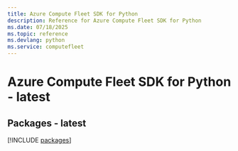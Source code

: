 ```yaml
---
title: Azure Compute Fleet SDK for Python
description: Reference for Azure Compute Fleet SDK for Python
ms.date: 07/18/2025
ms.topic: reference
ms.devlang: python
ms.service: computefleet
---
```

# Azure Compute Fleet SDK for Python - latest
## Packages - latest
[!INCLUDE [packages](compute-fleet-index.md)]